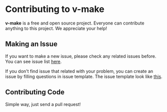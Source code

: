 # Contributing to v-make

**v-make** is a free and open source project. Everyone can contribute anything to this project. We appreciate your help!

## Making an Issue

If you want to make a new issue, please check any related issues before. You can see issue list [here](https://github.com/egin10/v-make/issues).

If you don't find issue that related with your problem, you can create an issue by filling questions in issue template. The issue template look like [this](./bug-report.md).

## Contributing Code

Simple way, just send a pull request!
